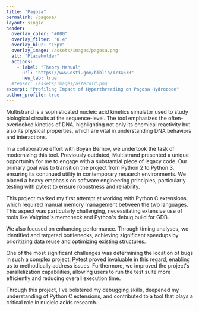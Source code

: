```yaml
---
title: "Pagosa"
permalink: /pagosa/
layout: single
header:
  overlay_color: "#000"
  overlay_filter: "0.4"
  overlay_blur: "15px"
  overlay_image: /assets/images/pagosa.png
  alt: "Placeholder"
  actions:
    - label: "Theory Manual"
      url: "https://www.osti.gov/biblio/1734678"
      new_tab: true
  #teaser: /assets/images/asteroid.png
excerpt: "Profiling Impact of Hyperthreading on Pagosa Hydrocode"
author_profile: true
---
```


Multistrand is a sophisticated nucleic acid kinetics simulator used to study biological circuits at the sequence-level. The tool emphasizes the often-overlooked kinetics of DNA, highlighting not only its chemical reactivity but also its physical properties, which are vital in understanding DNA behaviors and interactions.

In a collaborative effort with Boyan Bernov, we undertook the task of modernizing this tool. Previously outdated, Multistrand presented a unique opportunity for me to engage with a substantial piece of legacy code. Our primary goal was to transition the project from Python 2 to Python 3, ensuring its continued utility in contemporary research environments. We placed a heavy emphasis on software engineering principles, particularly testing with pytest to ensure robustness and reliability.

This project marked my first attempt at working with Python C extensions, which required manual memory management between the two languages. This aspect was particularly challenging, necessitating extensive use of tools like Valgrind's memcheck and Python's debug build for GDB.

We also focused on enhancing performance. Through timing analyses, we identified and targeted bottlenecks, achieving significant speedups by prioritizing data reuse and optimizing existing structures.

One of the most significant challenges was determining the location of bugs in such a complex project. Pytest proved invaluable in this regard, enabling us to methodically address issues. Furthermore, we improved the project's parallelization capabilities, allowing users to run the test suite more efficiently and reducing overall execution time.

Through this project, I've bolstered my debugging skills, deepened my understanding of Python C extensions, and contributed to a tool that plays a critical role in nucleic acids research.

